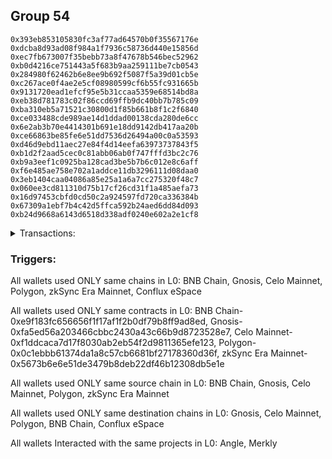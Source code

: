 ## Group 54

```0x408187ea4aa32b961e8224f62a6e6603176ae365
0x393eb853105830fc3af77ad64570b0f35567176e
0xdcba8d93ad08f984a1f7936c58736d440e15856d
0xec7fb673007f35bebb73a8f47678b546bec52962
0xb0d4216ce751443a5f683b9aa259111be7cb0543
0x284980f62462b6e8ee9b692f5087f5a39d01cb5e
0xc267ace0f4ae2e5cf08980599cf6b55fc931665b
0x9131720ead1efcf95e5b31ccaa5359e68514bd8a
0xeb38d781783c02f86ccd69ffb9dc40bb7b785c09
0xba310eb5a71521c30800d1f85b661b8f1c2f6840
0xce033488cde989ae14d1ddad00138cda280de6cc
0x6e2ab3b70e4414301b691e18dd9142db417aa20b
0xce66863be85fe6e51dd7536d26494a00c0a53593
0xd46d9ebd11aec27e84f4d14eefa63973737843f5
0xb1d2f2aad5cec0c81abb06ab0f747fffd3bc2c76
0xb9a3eef1c0925ba128cad3be5b7b6c012e8c6aff
0xf6e485ae758e702a1addce11db3296111d08daa0
0x3eb1404caa04086a85e25a1a6a7cc275320f48c7
0x060ee3cd811310d75b17cf26cd31f1a485aefa73
0x16d97453cbfd0cd50c2a924597fd720ca336384b
0x67309a1ebf7b4c42d5ffca592b24aed6dd84d093
0xb24d9668a6143d6518d338adf0240e602a2e1cf8
```
<details>
<summary>Transactions:</summary>

Hashes: 

Wallet: 0x408187ea4aa32b961e8224f62a6e6603176ae365

       Hash: 0xb7cb364d9c7f8af028e1f483a8b40fe7aa084b02fa8bacd3432cdea837717ef7
         - source chain: BNB Chain
         - destination chain: Gnosis
         - project: Angle
         - contract: 0xe9f183fc656656f1f17af1f2b0df79b8ff9ad8ed
       Hash: 0x56f910486aefc80d308ede464954985668936afd06e4a27e5b8f2cb6944c9ff9
         - source chain: Gnosis
         - destination chain: Celo Mainnet
         - project: Angle
         - contract: 0xfa5ed56a203466cbbc2430a43c66b9d8723528e7
       Hash: 0x5bf0a15a41eab8bdf197eec0fe47d74101872bae461697bedcf1733f017af01b
         - source chain: Celo Mainnet
         - destination chain: Polygon
         - project: Angle
         - contract: 0xf1ddcaca7d17f8030ab2eb54f2d9811365efe123
       Hash: 0xcfd562a60d01959524c653329543a6995a1479cf42a8a6cd493c3091eb8132a5
         - source chain: Polygon
         - destination chain: BNB Chain
         - project: Angle
         - contract: 0x0c1ebbb61374da1a8c57cb6681bf27178360d36f
       Hash: 0xc4555e31491b981f2f92f25081b9d628df6c1585eef5f79e68595a292e9cee10
         - source chain: zkSync Era Mainnet
         - destination chain: Conflux eSpace
         - project: Merkly
         - contract: 0x5673b6e6e51de3479b8deb22df46b12308db5e1e
         - value USD: 4.184700867e-06
Wallet: 0x393eb853105830fc3af77ad64570b0f35567176e

       Hash:0x6420ce93e23909ee9bd84d2e1cc00fdf7e0a81ecb8491765eba3f2a12e5cb0b7
         - source chain: BNB Chain
         - destination chain: Gnosis
         - project: Angle
         - contract: 0xe9f183fc656656f1f17af1f2b0df79b8ff9ad8ed
       Hash:0xc213b86ea2659a350070b86ae70f96bdb2f7e0add117525b2000d6d2a9ec5b86
         - source chain: Gnosis
         - destination chain: Celo Mainnet
         - project: Angle
         - contract: 0xfa5ed56a203466cbbc2430a43c66b9d8723528e7
       Hash:0x2517cdba0394ad05c8819407ccf4cba282d76be5874d3b56caa123fd9ae7ef72
         - source chain: Celo Mainnet
         - destination chain: Polygon
         - project: Angle
         - contract: 0xf1ddcaca7d17f8030ab2eb54f2d9811365efe123
       Hash:0xefa297f7949f35b1c522912dfc2fbeca19dbf55c9b4c5e66a164065beeeefd3b
         - source chain: Polygon
         - destination chain: BNB Chain
         - project: Angle
         - contract: 0x0c1ebbb61374da1a8c57cb6681bf27178360d36f
       Hash:0x09e7d1445dd24d1531e56538d49bc8de603aebdbbc1daa4138310e68199972ea
         - source chain: BNB Chain
         - destination chain: Gnosis
         - project: Angle
         - contract: 0xe9f183fc656656f1f17af1f2b0df79b8ff9ad8ed
       Hash:0xa1d2caf9d4edebecd7a50176e209dcc8fa7e14430cb494012c8b22670efbf7e5
         - source chain: Gnosis
         - destination chain: BNB Chain
         - project: Angle
         - contract: 0xfa5ed56a203466cbbc2430a43c66b9d8723528e7
       Hash:0x6de4e3f90fcb0a5d789d69f9c13bf60bc1d89be2f8872ab5a4543ddb5ed3065b
         - source chain: zkSync Era Mainnet
         - destination chain: Conflux eSpace
         - project: Merkly
         - contract: 0x5673b6e6e51de3479b8deb22df46b12308db5e1e
         - value USD: 5.820153591e-05
Wallet: 0xdcba8d93ad08f984a1f7936c58736d440e15856d

       Hash:0x5b5907ca1ec4bb02ead06c9191a2f2c3d87287daf619ed6a7c9a9412f0bd9004
         - source chain: BNB Chain
         - destination chain: Gnosis
         - project: Angle
         - contract: 0xe9f183fc656656f1f17af1f2b0df79b8ff9ad8ed
       Hash:0xed2deab418ab0ed2ec9ebc9f0da860089e7029b2ea30056d116f44e39b7ef4df
         - source chain: Gnosis
         - destination chain: Celo Mainnet
         - project: Angle
         - contract: 0xfa5ed56a203466cbbc2430a43c66b9d8723528e7
       Hash:0x9196e358a42dd457d0efca6ec8e36466a334b8be05ee6f183460f76f1e9e795d
         - source chain: Celo Mainnet
         - destination chain: Polygon
         - project: Angle
         - contract: 0xf1ddcaca7d17f8030ab2eb54f2d9811365efe123
       Hash:0x7e86e94e05ca16b8e1dfc62d01e39c0eaea994c653d0579baa1cb7b85259f3a1
         - source chain: Polygon
         - destination chain: BNB Chain
         - project: Angle
         - contract: 0x0c1ebbb61374da1a8c57cb6681bf27178360d36f
       Hash:0xe7be78e56487ef5298f5e3bcbda0c3f575296b2466b045242477ae181159c7d3
         - source chain: BNB Chain
         - destination chain: Gnosis
         - project: Angle
         - contract: 0xe9f183fc656656f1f17af1f2b0df79b8ff9ad8ed
       Hash:0xc14c5468332d0c3d0b986d0d8532a3b26661f4f51eaee997a8e9006755ba329d
         - source chain: Gnosis
         - destination chain: BNB Chain
         - project: Angle
         - contract: 0xfa5ed56a203466cbbc2430a43c66b9d8723528e7
       Hash:0x3f782c767ac702eb2d24f0d521b44a28593c6ffbfcf3220c62982bdb3b6d4082
         - source chain: zkSync Era Mainnet
         - destination chain: Conflux eSpace
         - project: Merkly
         - contract: 0x5673b6e6e51de3479b8deb22df46b12308db5e1e
         - value USD: 3.429026546e-05
Wallet: 0xec7fb673007f35bebb73a8f47678b546bec52962

       Hash:0xcee8d1ddcd5b19a264f2df2e2b7a9a8e5bcdf193a43fab7e4315bae5300c8d6d
         - source chain: BNB Chain
         - destination chain: Gnosis
         - project: Angle
         - contract: 0xe9f183fc656656f1f17af1f2b0df79b8ff9ad8ed
       Hash:0x5243a02e184425b57b2de03ab234e582480241764e4cdcc7176d945443053571
         - source chain: Gnosis
         - destination chain: Celo Mainnet
         - project: Angle
         - contract: 0xfa5ed56a203466cbbc2430a43c66b9d8723528e7
       Hash:0x176a63fa35e50027d42c0622dc2465e4686fad203d02411315f58a4ec5dc820b
         - source chain: Celo Mainnet
         - destination chain: Polygon
         - project: Angle
         - contract: 0xf1ddcaca7d17f8030ab2eb54f2d9811365efe123
       Hash:0xbce3a6409527c38cad50a5969c51233ea69d2f25c7b43addfbe8016241636c48
         - source chain: Polygon
         - destination chain: BNB Chain
         - project: Angle
         - contract: 0x0c1ebbb61374da1a8c57cb6681bf27178360d36f
       Hash:0x0fa1c25e83c7fa7ad51f57d32d0ec3887c8d299d04abe437c25978cbb56fcc89
         - source chain: BNB Chain
         - destination chain: Gnosis
         - project: Angle
         - contract: 0xe9f183fc656656f1f17af1f2b0df79b8ff9ad8ed
       Hash:0x3859b4f67e66b8ee72d91ddcc282d9534d1a3d5bcfe6ea1d41a4faad8cd64abe
         - source chain: Gnosis
         - destination chain: BNB Chain
         - project: Angle
         - contract: 0xfa5ed56a203466cbbc2430a43c66b9d8723528e7
       Hash:0x6f91af8797b58c6fcdd1b6149cb70dc6b24a71e25a0a8925f75b472d6a6673e6
         - source chain: zkSync Era Mainnet
         - destination chain: Conflux eSpace
         - project: Merkly
         - contract: 0x5673b6e6e51de3479b8deb22df46b12308db5e1e
         - value USD: 7.328694425e-07
Wallet: 0xb0d4216ce751443a5f683b9aa259111be7cb0543

       Hash:0xd7999cc881040f507dcaee7993262d0d2a6a93365fad1c6959f5548b36ec00e1
         - source chain: BNB Chain
         - destination chain: Gnosis
         - project: Angle
         - contract: 0xe9f183fc656656f1f17af1f2b0df79b8ff9ad8ed
       Hash:0xdf3ad1b65f1472794a47ac6e58bab52d28239d1186e369aeaf2b072b0fec7329
         - source chain: Gnosis
         - destination chain: Celo Mainnet
         - project: Angle
         - contract: 0xfa5ed56a203466cbbc2430a43c66b9d8723528e7
       Hash:0x61f6461cff907524c3336ec2c5de0f5c04ebe2409a6c09786b26eae157bbc154
         - source chain: Celo Mainnet
         - destination chain: Polygon
         - project: Angle
         - contract: 0xf1ddcaca7d17f8030ab2eb54f2d9811365efe123
       Hash:0xb60647d73e48a882f86aa9b8494c4f58f67048247d8690e912e30df4ee92d6fd
         - source chain: Polygon
         - destination chain: BNB Chain
         - project: Angle
         - contract: 0x0c1ebbb61374da1a8c57cb6681bf27178360d36f
       Hash:0x8971f6967f28acb595f234d7cd72032a84c98bbacfd1f2acb466fd8a99ef0fb7
         - source chain: zkSync Era Mainnet
         - destination chain: Conflux eSpace
         - project: Merkly
         - contract: 0x5673b6e6e51de3479b8deb22df46b12308db5e1e
         - value USD: 4.12991137e-07
Wallet: 0x284980f62462b6e8ee9b692f5087f5a39d01cb5e

       Hash:0x1415923ccee4182e79713a3f99cff2e6898ee79c97c257d7aebe22aa2637006b
         - source chain: BNB Chain
         - destination chain: Gnosis
         - project: Angle
         - contract: 0xe9f183fc656656f1f17af1f2b0df79b8ff9ad8ed
       Hash:0x5413c6a0b1e8259da63bed192d247383ffab817f7f1e8861bc7a0679fe84ec9a
         - source chain: Gnosis
         - destination chain: Celo Mainnet
         - project: Angle
         - contract: 0xfa5ed56a203466cbbc2430a43c66b9d8723528e7
       Hash:0x7a23e757748e47c797342f1b85ae5c78b8074b2d21cc6d3ae6bce367c729e74a
         - source chain: Celo Mainnet
         - destination chain: Polygon
         - project: Angle
         - contract: 0xf1ddcaca7d17f8030ab2eb54f2d9811365efe123
       Hash:0xaf50de870fc3f9adbc62e16a4746cae9b221bffb31a2377f26cac6aea7ac7b64
         - source chain: Polygon
         - destination chain: BNB Chain
         - project: Angle
         - contract: 0x0c1ebbb61374da1a8c57cb6681bf27178360d36f
       Hash:0x4ed88552564c96d1590158bda4ca81f1be2cd98579a1107c0a2add6c32201e48
         - source chain: zkSync Era Mainnet
         - destination chain: Conflux eSpace
         - project: Merkly
         - contract: 0x5673b6e6e51de3479b8deb22df46b12308db5e1e
         - value USD: 5.243264229e-06
Wallet: 0xc267ace0f4ae2e5cf08980599cf6b55fc931665b

       Hash:0x570476e6a1ec9ae5cf003c62269ad5adfa9ecff15fc3182f82ff18a572627dfb
         - source chain: BNB Chain
         - destination chain: Gnosis
         - project: Angle
         - contract: 0xe9f183fc656656f1f17af1f2b0df79b8ff9ad8ed
       Hash:0x8638f2f0e8a3540970d0a4cf1b0962bf4e4ac8ebcd447a15a7ef010e2f791b8c
         - source chain: Gnosis
         - destination chain: Celo Mainnet
         - project: Angle
         - contract: 0xfa5ed56a203466cbbc2430a43c66b9d8723528e7
       Hash:0xa0284bac956ae3c984892fab215132aa9b9d73fe1e1d5cd13727b24ebe1af384
         - source chain: Celo Mainnet
         - destination chain: Polygon
         - project: Angle
         - contract: 0xf1ddcaca7d17f8030ab2eb54f2d9811365efe123
       Hash:0x0157ac591ecaf0087ea9152a3b3db233f2baa5e422547657368ae68dfd4fe3cc
         - source chain: Polygon
         - destination chain: BNB Chain
         - project: Angle
         - contract: 0x0c1ebbb61374da1a8c57cb6681bf27178360d36f
       Hash:0x4cbddc0f3a9a88b0d72a14ed7afb5e928d8154ff321698dbeac34ea32177f968
         - source chain: zkSync Era Mainnet
         - destination chain: Conflux eSpace
         - project: Merkly
         - contract: 0x5673b6e6e51de3479b8deb22df46b12308db5e1e
         - value USD: 5.726299296e-06
Wallet: 0x9131720ead1efcf95e5b31ccaa5359e68514bd8a

       Hash:0x559808a4232de5916e75f027eb50be5f50d50fc6775a4daaa4e788203e68b899
         - source chain: BNB Chain
         - destination chain: Gnosis
         - project: Angle
         - contract: 0xe9f183fc656656f1f17af1f2b0df79b8ff9ad8ed
       Hash:0x6312df3899c3de790e9fac09f29c0fa9f1e1de562d373deeda5698c499ad47b0
         - source chain: Gnosis
         - destination chain: Celo Mainnet
         - project: Angle
         - contract: 0xfa5ed56a203466cbbc2430a43c66b9d8723528e7
       Hash:0x1a94db97b97fa1c76a495bb0e0179e530824c376cf7cb1c682c8dbd089419cf6
         - source chain: Celo Mainnet
         - destination chain: Polygon
         - project: Angle
         - contract: 0xf1ddcaca7d17f8030ab2eb54f2d9811365efe123
       Hash:0xd18a542e2847690248d77954b720939b3797123f7298670a99c038d2bbe87f74
         - source chain: Polygon
         - destination chain: BNB Chain
         - project: Angle
         - contract: 0x0c1ebbb61374da1a8c57cb6681bf27178360d36f
       Hash:0x9e90ff4afab76bd93d37be8e243022b24c41fbe4d0262bf17e7acdf9832cba35
         - source chain: BNB Chain
         - destination chain: Gnosis
         - project: Angle
         - contract: 0xe9f183fc656656f1f17af1f2b0df79b8ff9ad8ed
       Hash:0x48129756821063c75f2503be132ef2e3825985ae99de03e411a1656844f9ddd6
         - source chain: Gnosis
         - destination chain: BNB Chain
         - project: Angle
         - contract: 0xfa5ed56a203466cbbc2430a43c66b9d8723528e7
       Hash:0x34efa41e7d1d82f8e8f9c85245ee4b6d1819f1f319e4298f8057c99e2d9aa048
         - source chain: zkSync Era Mainnet
         - destination chain: Conflux eSpace
         - project: Merkly
         - contract: 0x5673b6e6e51de3479b8deb22df46b12308db5e1e
         - value USD: 8.919530563e-07
Wallet: 0xeb38d781783c02f86ccd69ffb9dc40bb7b785c09

       Hash:0xbf2618f3756ff7fda729fbd1c01bdae86cf7e880f742dd38d328a88a3d235baf
         - source chain: BNB Chain
         - destination chain: Gnosis
         - project: Angle
         - contract: 0xe9f183fc656656f1f17af1f2b0df79b8ff9ad8ed
       Hash:0x5ffcb539322e3e02481bf384ea6b88777acd27d662c113a2ac084b2c21831885
         - source chain: Gnosis
         - destination chain: Celo Mainnet
         - project: Angle
         - contract: 0xfa5ed56a203466cbbc2430a43c66b9d8723528e7
       Hash:0x890e677fd69f86920c9e96e31d26aac64c05a87fc79be3b6fd5739b7e2a4dff5
         - source chain: Celo Mainnet
         - destination chain: Polygon
         - project: Angle
         - contract: 0xf1ddcaca7d17f8030ab2eb54f2d9811365efe123
       Hash:0x57652d0e5dff0077bbcadb60ebf181038c256135141889e691c00caf26f0118f
         - source chain: Polygon
         - destination chain: BNB Chain
         - project: Angle
         - contract: 0x0c1ebbb61374da1a8c57cb6681bf27178360d36f
       Hash:0x9d86c5b3482a0297e06f328cbaa26b8a3acbe1cd21fe3f6207ed5b16dce3b8cc
         - source chain: BNB Chain
         - destination chain: Gnosis
         - project: Angle
         - contract: 0xe9f183fc656656f1f17af1f2b0df79b8ff9ad8ed
       Hash:0x6a8251fe152a766be9476612fd4c30ef6e34455761ef5530143cd7139f633330
         - source chain: Gnosis
         - destination chain: BNB Chain
         - project: Angle
         - contract: 0xfa5ed56a203466cbbc2430a43c66b9d8723528e7
       Hash:0x0207ef75995f49ffa0fa329b82a99b95217be87bfd7a5a32ca5c8666afeaee6a
         - source chain: zkSync Era Mainnet
         - destination chain: Conflux eSpace
         - project: Merkly
         - contract: 0x5673b6e6e51de3479b8deb22df46b12308db5e1e
         - value USD: 8.65202118e-07
Wallet: 0xba310eb5a71521c30800d1f85b661b8f1c2f6840

       Hash:0x4f435da104c2a211261ecbfbb41af26a6d6c89fcd84859ce9cd06961a4b04fb5
         - source chain: BNB Chain
         - destination chain: Gnosis
         - project: Angle
         - contract: 0xe9f183fc656656f1f17af1f2b0df79b8ff9ad8ed
       Hash:0x6221cbd6532af12e11311ca7e4cc0800193add3608546566dd5326e0daa57c4c
         - source chain: Gnosis
         - destination chain: Celo Mainnet
         - project: Angle
         - contract: 0xfa5ed56a203466cbbc2430a43c66b9d8723528e7
       Hash:0x07e0561229f869e7789693f893f4c5a51e0465dc3afa547de78ca9354c2b5a85
         - source chain: Celo Mainnet
         - destination chain: Polygon
         - project: Angle
         - contract: 0xf1ddcaca7d17f8030ab2eb54f2d9811365efe123
       Hash:0xa9a8377cee8b847ad2d4ba1b04fc9258e0a8ad14ffd9235b5e7cd2f0ff988876
         - source chain: Polygon
         - destination chain: BNB Chain
         - project: Angle
         - contract: 0x0c1ebbb61374da1a8c57cb6681bf27178360d36f
       Hash:0x2f7b11588e9aa71b0c65daf3166e748bac200dc2799c9302afdfee6be9a42ae4
         - source chain: BNB Chain
         - destination chain: Gnosis
         - project: Angle
         - contract: 0xe9f183fc656656f1f17af1f2b0df79b8ff9ad8ed
       Hash:0x0af75068a0b14547dd81a140adc77a2465560e05acd80aa94910e525f8a02bde
         - source chain: Gnosis
         - destination chain: BNB Chain
         - project: Angle
         - contract: 0xfa5ed56a203466cbbc2430a43c66b9d8723528e7
       Hash:0x781af1f5455add689db88a9306a4091b14e540af3d3b25d3c1a9e74000dd9277
         - source chain: zkSync Era Mainnet
         - destination chain: Conflux eSpace
         - project: Merkly
         - contract: 0x5673b6e6e51de3479b8deb22df46b12308db5e1e
         - value USD: 3.861297029e-08
Wallet: 0xce033488cde989ae14d1ddad00138cda280de6cc

       Hash:0xf172df7fd43b416e1dc6eec27a20f5686c3a4bc3219c93eac35d029b52610bd5
         - source chain: BNB Chain
         - destination chain: Gnosis
         - project: Angle
         - contract: 0xe9f183fc656656f1f17af1f2b0df79b8ff9ad8ed
       Hash:0xf3c3ce9e1cbf1aafaeb9e639560b3b3c819114a8fd2f06b25b7fe22ee59812d5
         - source chain: Gnosis
         - destination chain: Celo Mainnet
         - project: Angle
         - contract: 0xfa5ed56a203466cbbc2430a43c66b9d8723528e7
       Hash:0x4b949fae11f0c9a4a0c81cf31367d03e2d209e0e9ca3216b502a98fe56e1ce90
         - source chain: Celo Mainnet
         - destination chain: Polygon
         - project: Angle
         - contract: 0xf1ddcaca7d17f8030ab2eb54f2d9811365efe123
       Hash:0xa8811b638ae9434d9a377029bee1038dbcf496c958cda2e9d2d1418c5f8b64f0
         - source chain: Polygon
         - destination chain: BNB Chain
         - project: Angle
         - contract: 0x0c1ebbb61374da1a8c57cb6681bf27178360d36f
       Hash:0x6ebae4ebce6eaa23ba517d5f9b3a3d20f1542c36af26f5ee7faf503d932b25d1
         - source chain: BNB Chain
         - destination chain: Gnosis
         - project: Angle
         - contract: 0xe9f183fc656656f1f17af1f2b0df79b8ff9ad8ed
       Hash:0x380ec247bd9480fa3d0fc1b4892ec2e9f5f6fd257cc3c961d3b7c13d402a8c8d
         - source chain: Gnosis
         - destination chain: BNB Chain
         - project: Angle
         - contract: 0xfa5ed56a203466cbbc2430a43c66b9d8723528e7
       Hash:0xaabdbff16af19796b4331cd37410e3afa9b355c7e45664701223f8316193968d
         - source chain: zkSync Era Mainnet
         - destination chain: Conflux eSpace
         - project: Merkly
         - contract: 0x5673b6e6e51de3479b8deb22df46b12308db5e1e
         - value USD: 8.5935066e-07
Wallet: 0x6e2ab3b70e4414301b691e18dd9142db417aa20b

       Hash:0xff5cc5705974aaa78e2c1a43fabd6a609f286f1cca9fe8dbceb890a638b984e8
         - source chain: BNB Chain
         - destination chain: Gnosis
         - project: Angle
         - contract: 0xe9f183fc656656f1f17af1f2b0df79b8ff9ad8ed
       Hash:0xa3d6be01f2175511d3e38981f6c8cfc507b6e7d243ae50a39a1f768c18227540
         - source chain: Gnosis
         - destination chain: Celo Mainnet
         - project: Angle
         - contract: 0xfa5ed56a203466cbbc2430a43c66b9d8723528e7
       Hash:0x6bfa456477cb6c7eb701ad76a62e86f0d5237cfacb10aaa48313be649314257a
         - source chain: Celo Mainnet
         - destination chain: Polygon
         - project: Angle
         - contract: 0xf1ddcaca7d17f8030ab2eb54f2d9811365efe123
       Hash:0x2b9f9bcf0495a9d4245013beddc2de458148c8187d0f99a4a0359fd4c6d7c4a8
         - source chain: Polygon
         - destination chain: BNB Chain
         - project: Angle
         - contract: 0x0c1ebbb61374da1a8c57cb6681bf27178360d36f
       Hash:0xa5f803e38d4f319154a0b760b8726577023bebbc08366ec0c9b9061451a89c07
         - source chain: BNB Chain
         - destination chain: Gnosis
         - project: Angle
         - contract: 0xe9f183fc656656f1f17af1f2b0df79b8ff9ad8ed
       Hash:0xb6e4eab5dcffcda73b7b841a5075227bb8c1e1ce317b2521f81dbcb0bcda67d1
         - source chain: Gnosis
         - destination chain: BNB Chain
         - project: Angle
         - contract: 0xfa5ed56a203466cbbc2430a43c66b9d8723528e7
       Hash:0xe534f3f74e683143421a8fb9e6463855836b141a119a2b8f850ff69a4907cc7c
         - source chain: zkSync Era Mainnet
         - destination chain: Conflux eSpace
         - project: Merkly
         - contract: 0x5673b6e6e51de3479b8deb22df46b12308db5e1e
         - value USD: 5.030880262e-07
Wallet: 0xce66863be85fe6e51dd7536d26494a00c0a53593

       Hash:0xe1ec9fe864897c496f3ecf850283962178349f9cf96b5d7d2471e10339add0ac
         - source chain: BNB Chain
         - destination chain: Gnosis
         - project: Angle
         - contract: 0xe9f183fc656656f1f17af1f2b0df79b8ff9ad8ed
       Hash:0xc6377aa7f2915645f043a4706aaf4eb1ad9eaf6cfdbd470121e284cf3b6ef96a
         - source chain: Gnosis
         - destination chain: Celo Mainnet
         - project: Angle
         - contract: 0xfa5ed56a203466cbbc2430a43c66b9d8723528e7
       Hash:0xf784a5d90984a1d5a22671525c1493a7347bc9ec6c274a3301ac9c4fc40697e6
         - source chain: Celo Mainnet
         - destination chain: Polygon
         - project: Angle
         - contract: 0xf1ddcaca7d17f8030ab2eb54f2d9811365efe123
       Hash:0xdff94e3be5ab5aefe3ac2c58bbeb5e631a4b5f08ba51b32088d0cac2935513a3
         - source chain: Polygon
         - destination chain: BNB Chain
         - project: Angle
         - contract: 0x0c1ebbb61374da1a8c57cb6681bf27178360d36f
       Hash:0x10377ef1ae7b37187fc0bd90b2a086708ab503f46b50467a00c184279f3ca1c5
         - source chain: BNB Chain
         - destination chain: Gnosis
         - project: Angle
         - contract: 0xe9f183fc656656f1f17af1f2b0df79b8ff9ad8ed
       Hash:0x6285eee99c220df6a3ef4b40b395266df5a2f36687d391c427d56db75fb86213
         - source chain: Gnosis
         - destination chain: BNB Chain
         - project: Angle
         - contract: 0xfa5ed56a203466cbbc2430a43c66b9d8723528e7
       Hash:0x02d534547f5b684a3f988abd4ff9c5c13456ef39f836aa3200b9541a16acd6ac
         - source chain: zkSync Era Mainnet
         - destination chain: Conflux eSpace
         - project: Merkly
         - contract: 0x5673b6e6e51de3479b8deb22df46b12308db5e1e
         - value USD: 8.58600192e-05
Wallet: 0xd46d9ebd11aec27e84f4d14eefa63973737843f5

       Hash:0xbcd58976fb1b5b8115e5150d7a4b3fcd4b18e69e2b89ac87b9b1311d46928d66
         - source chain: BNB Chain
         - destination chain: Gnosis
         - project: Angle
         - contract: 0xe9f183fc656656f1f17af1f2b0df79b8ff9ad8ed
       Hash:0x1cb4fce469048e251ac2b95fa55a77f355675ab6e5ad9195bd9c0994deea0dfe
         - source chain: Gnosis
         - destination chain: Celo Mainnet
         - project: Angle
         - contract: 0xfa5ed56a203466cbbc2430a43c66b9d8723528e7
       Hash:0xb85e1e156c5353d52751eb34ce2409f4441acb077fb8f67e9a6ddc28785e2c92
         - source chain: Celo Mainnet
         - destination chain: Polygon
         - project: Angle
         - contract: 0xf1ddcaca7d17f8030ab2eb54f2d9811365efe123
       Hash:0x02985c9ed65871ca8be8311b8fa26dd9239f2a77f81eb43e13f3c5c21a4db28e
         - source chain: Polygon
         - destination chain: BNB Chain
         - project: Angle
         - contract: 0x0c1ebbb61374da1a8c57cb6681bf27178360d36f
       Hash:0x15814a1de804ffcd5e82f229ae87e4c279c841c6423f613f40d85fa9890c2c2b
         - source chain: BNB Chain
         - destination chain: Gnosis
         - project: Angle
         - contract: 0xe9f183fc656656f1f17af1f2b0df79b8ff9ad8ed
       Hash:0xa73a1c86bb53c33b08b40f7760ef23bd4a93a834d00ab8d273717c72f7811347
         - source chain: Gnosis
         - destination chain: BNB Chain
         - project: Angle
         - contract: 0xfa5ed56a203466cbbc2430a43c66b9d8723528e7
       Hash:0xdf641dd9939139d771b31e51b22824717b9b3a765c6058f72d8bafe22a17b82c
         - source chain: zkSync Era Mainnet
         - destination chain: Conflux eSpace
         - project: Merkly
         - contract: 0x5673b6e6e51de3479b8deb22df46b12308db5e1e
         - value USD: 3.389713066e-06
Wallet: 0xb1d2f2aad5cec0c81abb06ab0f747fffd3bc2c76

       Hash:0x8765cb28e921d3af4092a8428e4b441d64bc40a2100d5ef40f6899320de4a1a0
         - source chain: BNB Chain
         - destination chain: Gnosis
         - project: Angle
         - contract: 0xe9f183fc656656f1f17af1f2b0df79b8ff9ad8ed
       Hash:0x41344c4084bbde3436e9793d44bdae62d07fc2a9ad2bf533c5bb3f4782b32369
         - source chain: Gnosis
         - destination chain: Celo Mainnet
         - project: Angle
         - contract: 0xfa5ed56a203466cbbc2430a43c66b9d8723528e7
       Hash:0xabd9e26394a134cf97f6f0af7e6ef5112e7708eda1479736967c6e0edc212155
         - source chain: Celo Mainnet
         - destination chain: Polygon
         - project: Angle
         - contract: 0xf1ddcaca7d17f8030ab2eb54f2d9811365efe123
       Hash:0x480551581cb7c186ad4f6997821ab58e55e6bac8b412b105d25109c399045e17
         - source chain: Polygon
         - destination chain: BNB Chain
         - project: Angle
         - contract: 0x0c1ebbb61374da1a8c57cb6681bf27178360d36f
       Hash:0x098b3c5d8cd895023d0021ec4a675c2fddc452b8102b3adb743da73ce3b86f26
         - source chain: BNB Chain
         - destination chain: Gnosis
         - project: Angle
         - contract: 0xe9f183fc656656f1f17af1f2b0df79b8ff9ad8ed
       Hash:0xaf6b6bbc3c7a3bb94c33eab248b5e74c1abeffa13584d9f49e11a23bce04f209
         - source chain: Gnosis
         - destination chain: BNB Chain
         - project: Angle
         - contract: 0xfa5ed56a203466cbbc2430a43c66b9d8723528e7
       Hash:0x660fe3b2bb3f0387a2f146f3508258dec64918066a2f9e6f37841ea9d15a8a8c
         - source chain: zkSync Era Mainnet
         - destination chain: Conflux eSpace
         - project: Merkly
         - contract: 0x5673b6e6e51de3479b8deb22df46b12308db5e1e
         - value USD: 7.028638628e-05
Wallet: 0xb9a3eef1c0925ba128cad3be5b7b6c012e8c6aff

       Hash:0x24c38c563d1f4dd7f4a7bc381a4820eb3da6c215a9c543f3e3c37510f9f1ab8a
         - source chain: BNB Chain
         - destination chain: Gnosis
         - project: Angle
         - contract: 0xe9f183fc656656f1f17af1f2b0df79b8ff9ad8ed
       Hash:0x5ce4b5755037dfda661bfb498caf911c4445ebe6e48db783c3c700317e5a462e
         - source chain: Gnosis
         - destination chain: Celo Mainnet
         - project: Angle
         - contract: 0xfa5ed56a203466cbbc2430a43c66b9d8723528e7
       Hash:0x6d3e144ce5c9f904b56ab693080d17012f7fb44280318baa4b05b22013837a44
         - source chain: Celo Mainnet
         - destination chain: Polygon
         - project: Angle
         - contract: 0xf1ddcaca7d17f8030ab2eb54f2d9811365efe123
       Hash:0x70ed62372aaee4a361328997b59f8a06b8bd2fdb64e04a0f9d4500911d0e49b3
         - source chain: Polygon
         - destination chain: BNB Chain
         - project: Angle
         - contract: 0x0c1ebbb61374da1a8c57cb6681bf27178360d36f
       Hash:0xfc205a66348b1bb997ebd425185477daf9d462d3c7822908280e6b9a9f85e0a8
         - source chain: BNB Chain
         - destination chain: Gnosis
         - project: Angle
         - contract: 0xe9f183fc656656f1f17af1f2b0df79b8ff9ad8ed
       Hash:0x3ed086132d049290b16c7893225b64b3a12f5b330e9cda1d92927d9ec01f9167
         - source chain: Gnosis
         - destination chain: BNB Chain
         - project: Angle
         - contract: 0xfa5ed56a203466cbbc2430a43c66b9d8723528e7
       Hash:0x3cd71d2bdb9b514ad2c74f4dd792f757c5d7f4fac21189cef879e352789e8f87
         - source chain: zkSync Era Mainnet
         - destination chain: Conflux eSpace
         - project: Merkly
         - contract: 0x5673b6e6e51de3479b8deb22df46b12308db5e1e
         - value USD: 9.649237194e-07
Wallet: 0xf6e485ae758e702a1addce11db3296111d08daa0

       Hash:0x31670a3a8fc9a8a5c0fdb5d73b317b4750949b200001b6a717bc4accfc7fef0d
         - source chain: BNB Chain
         - destination chain: Gnosis
         - project: Angle
         - contract: 0xe9f183fc656656f1f17af1f2b0df79b8ff9ad8ed
       Hash:0x4b5f7a2fa5bb5d26b1a1f82de1cfc966a06d68c96319deb6a69f8387981f8434
         - source chain: Gnosis
         - destination chain: Celo Mainnet
         - project: Angle
         - contract: 0xfa5ed56a203466cbbc2430a43c66b9d8723528e7
       Hash:0x1af489bbe2c49589ac8d9d462308cda177c64fb3cf47f69a88c9cb5c680990fd
         - source chain: Celo Mainnet
         - destination chain: Polygon
         - project: Angle
         - contract: 0xf1ddcaca7d17f8030ab2eb54f2d9811365efe123
       Hash:0x4e546fd5c64864d2c9389acad4c5cc8d9dfc35877dab59ac75fa8ea675fe67f1
         - source chain: Polygon
         - destination chain: BNB Chain
         - project: Angle
         - contract: 0x0c1ebbb61374da1a8c57cb6681bf27178360d36f
       Hash:0xf7b458e720716733826db2156cb0d952790b15bca73deb7dcf50ed8d40cdefbf
         - source chain: BNB Chain
         - destination chain: Gnosis
         - project: Angle
         - contract: 0xe9f183fc656656f1f17af1f2b0df79b8ff9ad8ed
       Hash:0xbddfee1e70eff3b08e5ff9eafe7c72027391a6bd44ee83ce1179d6f9e75a6608
         - source chain: Gnosis
         - destination chain: BNB Chain
         - project: Angle
         - contract: 0xfa5ed56a203466cbbc2430a43c66b9d8723528e7
       Hash:0x34420adc7ffcadc569a03ba3e2447c2b07048aa66e5823f40fd41975ffd08bc9
         - source chain: zkSync Era Mainnet
         - destination chain: Conflux eSpace
         - project: Merkly
         - contract: 0x5673b6e6e51de3479b8deb22df46b12308db5e1e
         - value USD: 8.542592067e-07
Wallet: 0x3eb1404caa04086a85e25a1a6a7cc275320f48c7

       Hash:0x3db97514b2f22306abc7c832042e1389b519d85420827867b7d4e3f46a0a9097
         - source chain: BNB Chain
         - destination chain: Gnosis
         - project: Angle
         - contract: 0xe9f183fc656656f1f17af1f2b0df79b8ff9ad8ed
       Hash:0x978d4484c7f799fa81a2351d9c219ddbb54218fc6569c7d95d659eb6be8d0a81
         - source chain: Gnosis
         - destination chain: Celo Mainnet
         - project: Angle
         - contract: 0xfa5ed56a203466cbbc2430a43c66b9d8723528e7
       Hash:0x8592b13269ecc260e9525b862f77613af6d075e8a11c972cc2e44cc9ae6cbd28
         - source chain: Celo Mainnet
         - destination chain: Polygon
         - project: Angle
         - contract: 0xf1ddcaca7d17f8030ab2eb54f2d9811365efe123
       Hash:0x2e1d3f6fdfe03c1edeb2771fbc68fac5f7b427b8812c8832260b68cad3cdbbae
         - source chain: Polygon
         - destination chain: BNB Chain
         - project: Angle
         - contract: 0x0c1ebbb61374da1a8c57cb6681bf27178360d36f
       Hash:0x8c79e4ca5b90479bdc5751dafa858c40265682a206881809e3704f6108c0cbdb
         - source chain: BNB Chain
         - destination chain: Gnosis
         - project: Angle
         - contract: 0xe9f183fc656656f1f17af1f2b0df79b8ff9ad8ed
       Hash:0xf91e2745f24e9200f58d5674198494a6133fb21052b19d5b94b397da465ada5d
         - source chain: Gnosis
         - destination chain: BNB Chain
         - project: Angle
         - contract: 0xfa5ed56a203466cbbc2430a43c66b9d8723528e7
       Hash:0xd56925fb48986aa91f738a36bf3f54d442cbf7510a8f337a568228ce48703c11
         - source chain: zkSync Era Mainnet
         - destination chain: Conflux eSpace
         - project: Merkly
         - contract: 0x5673b6e6e51de3479b8deb22df46b12308db5e1e
         - value USD: 5.440428621e-07
Wallet: 0x060ee3cd811310d75b17cf26cd31f1a485aefa73

       Hash:0xd44a0e244c08bfef7d5cf92c4bd1b363bcf7824ba76d88749a959902993ce852
         - source chain: BNB Chain
         - destination chain: Gnosis
         - project: Angle
         - contract: 0xe9f183fc656656f1f17af1f2b0df79b8ff9ad8ed
       Hash:0xffd1bd7bb297b6656626d1da82b51fb371a25dd20298bdabffbf9aee73c7b2b4
         - source chain: Gnosis
         - destination chain: Celo Mainnet
         - project: Angle
         - contract: 0xfa5ed56a203466cbbc2430a43c66b9d8723528e7
       Hash:0xe82af1d0de29692aa19bb8421c16054e9a60551c1ff183ee0db2ff7ab36ca3bc
         - source chain: Celo Mainnet
         - destination chain: Polygon
         - project: Angle
         - contract: 0xf1ddcaca7d17f8030ab2eb54f2d9811365efe123
       Hash:0x79b86d3affe05b8da6634fa9192dbad402eb0dfd5d7c5cc46a93735848a94e66
         - source chain: Polygon
         - destination chain: BNB Chain
         - project: Angle
         - contract: 0x0c1ebbb61374da1a8c57cb6681bf27178360d36f
       Hash:0xb39a7503ba66d4c98b1b459ab2b5432454676011869b170222dee8c3bfca6333
         - source chain: BNB Chain
         - destination chain: Gnosis
         - project: Angle
         - contract: 0xe9f183fc656656f1f17af1f2b0df79b8ff9ad8ed
       Hash:0x9a7a3eb96c5350372b7044609630682b058bc2142d44648d428934abae71d143
         - source chain: Gnosis
         - destination chain: BNB Chain
         - project: Angle
         - contract: 0xfa5ed56a203466cbbc2430a43c66b9d8723528e7
       Hash:0x154ce2297f394ed21555275c7ed8833b9595dbd06035ef04836db4e671c884ec
         - source chain: zkSync Era Mainnet
         - destination chain: Conflux eSpace
         - project: Merkly
         - contract: 0x5673b6e6e51de3479b8deb22df46b12308db5e1e
         - value USD: 7.801527669e-07
Wallet: 0x16d97453cbfd0cd50c2a924597fd720ca336384b

       Hash:0xe7bb38ac97cfd42904d6422faca8e3effef184c03f515db90a4747918035b97c
         - source chain: BNB Chain
         - destination chain: Gnosis
         - project: Angle
         - contract: 0xe9f183fc656656f1f17af1f2b0df79b8ff9ad8ed
       Hash:0x6ef0dce3aa3d9223eafc6abc4184f3af975a49c7eeed022e36fa424d7e4bfb33
         - source chain: Gnosis
         - destination chain: Celo Mainnet
         - project: Angle
         - contract: 0xfa5ed56a203466cbbc2430a43c66b9d8723528e7
       Hash:0x2e2a414976505d5501658f823ee7a8cc7f2a179338c179e2559a48b1f37e0b48
         - source chain: Celo Mainnet
         - destination chain: Polygon
         - project: Angle
         - contract: 0xf1ddcaca7d17f8030ab2eb54f2d9811365efe123
       Hash:0xa80b37bb718f58f24301d341c8792d11c11a6a92422572a719b0e125bc12030b
         - source chain: Polygon
         - destination chain: BNB Chain
         - project: Angle
         - contract: 0x0c1ebbb61374da1a8c57cb6681bf27178360d36f
       Hash:0xcdd57fd9b6fdaa25d846d219d87a8e67c83dd9324a2175720cd3e1bca9f2fd50
         - source chain: BNB Chain
         - destination chain: Gnosis
         - project: Angle
         - contract: 0xe9f183fc656656f1f17af1f2b0df79b8ff9ad8ed
       Hash:0x8f2276de2bfbbef1b23c1924aca5c3ab2edc26cefcafe4c436d670ed4c5357ba
         - source chain: Gnosis
         - destination chain: BNB Chain
         - project: Angle
         - contract: 0xfa5ed56a203466cbbc2430a43c66b9d8723528e7
       Hash:0x21bbbad5c620eb7a9276c3ca578554b4f54a730042f583d513067a7a68f3d2e1
         - source chain: zkSync Era Mainnet
         - destination chain: Conflux eSpace
         - project: Merkly
         - contract: 0x5673b6e6e51de3479b8deb22df46b12308db5e1e
         - value USD: 8.678705129e-06
Wallet: 0x67309a1ebf7b4c42d5ffca592b24aed6dd84d093

       Hash:0x4a4cdb52164590723c6ea54e5aabf4c319cb9e2bbb5683255c75a8210eb8b8f3
         - source chain: BNB Chain
         - destination chain: Gnosis
         - project: Angle
         - contract: 0xe9f183fc656656f1f17af1f2b0df79b8ff9ad8ed
       Hash:0x77639b5d39c174b00d8510d299d6115860c23a6318ed44993fb6bbdf417a099e
         - source chain: Gnosis
         - destination chain: Celo Mainnet
         - project: Angle
         - contract: 0xfa5ed56a203466cbbc2430a43c66b9d8723528e7
       Hash:0x5cbb5027121eb189d0e8bf5a1d11153d38af930b49a66ba5e17ed1edcfc02373
         - source chain: Celo Mainnet
         - destination chain: Polygon
         - project: Angle
         - contract: 0xf1ddcaca7d17f8030ab2eb54f2d9811365efe123
       Hash:0x054448a9ffeb059b5a63ac64681221b6cb390ac7aed1c35f9492e848da6a8078
         - source chain: Polygon
         - destination chain: BNB Chain
         - project: Angle
         - contract: 0x0c1ebbb61374da1a8c57cb6681bf27178360d36f
       Hash:0xf00788bf6a88ece8d8559986daa1fab70bc7d5861a9cdd631a08cdee09178cba
         - source chain: BNB Chain
         - destination chain: Gnosis
         - project: Angle
         - contract: 0xe9f183fc656656f1f17af1f2b0df79b8ff9ad8ed
       Hash:0xc62fbaacfdbf5e2594a7405a75f0687a3fd49c0b1bdec5de61b924ab8d2aac98
         - source chain: Gnosis
         - destination chain: BNB Chain
         - project: Angle
         - contract: 0xfa5ed56a203466cbbc2430a43c66b9d8723528e7
       Hash:0x35b27cc026be75cfa01ac2808d89fc167ddbb58d4d0b6d91837ea9918a9234c4
         - source chain: zkSync Era Mainnet
         - destination chain: Conflux eSpace
         - project: Merkly
         - contract: 0x5673b6e6e51de3479b8deb22df46b12308db5e1e
         - value USD: 3.393195794e-06
Wallet: 0xb24d9668a6143d6518d338adf0240e602a2e1cf8

       Hash:0xce17d9207d24f9caec40cc9eaa3635b173060be2d253cb6c28358f422e73eca0
         - source chain: BNB Chain
         - destination chain: Gnosis
         - project: Angle
         - contract: 0xe9f183fc656656f1f17af1f2b0df79b8ff9ad8ed
       Hash:0x76905c137d7e3cad3014e965b7ac868365613d64835e7f21c5d9333889043120
         - source chain: Gnosis
         - destination chain: Celo Mainnet
         - project: Angle
         - contract: 0xfa5ed56a203466cbbc2430a43c66b9d8723528e7
       Hash:0xdecbb5920a57c89e89db7ed7ddda474e4c0e5bf2801d6783c77385a3c97de74a
         - source chain: Celo Mainnet
         - destination chain: Polygon
         - project: Angle
         - contract: 0xf1ddcaca7d17f8030ab2eb54f2d9811365efe123
       Hash:0xeb2b6f8eddfc79e4f5c44e7a5e136221706083782d4338aed4f18eab8c30bbe5
         - source chain: Polygon
         - destination chain: BNB Chain
         - project: Angle
         - contract: 0x0c1ebbb61374da1a8c57cb6681bf27178360d36f
       Hash:0xc697d4d738803e0ac51dfda8ec368f1356d5cc21ff96b9807a2a06346e5fbe82
         - source chain: BNB Chain
         - destination chain: Gnosis
         - project: Angle
         - contract: 0xe9f183fc656656f1f17af1f2b0df79b8ff9ad8ed
       Hash:0x9eb29482abc989717313e8f243db828542d1df102369bc134eff359a4e80753e
         - source chain: Gnosis
         - destination chain: BNB Chain
         - project: Angle
         - contract: 0xfa5ed56a203466cbbc2430a43c66b9d8723528e7
       Hash:0x4b2f7aacdff3fd093cef00d16ddecc08e41f65a653d281eac55762d7ac94a38b
         - source chain: zkSync Era Mainnet
         - destination chain: Conflux eSpace
         - project: Merkly
         - contract: 0x5673b6e6e51de3479b8deb22df46b12308db5e1e
         - value USD: 3.425001028e-06

</details>


### Triggers: 
All wallets used ONLY same chains in L0: BNB Chain, Gnosis, Celo Mainnet, Polygon, zkSync Era Mainnet, Conflux eSpace

All wallets used ONLY same contracts in L0: BNB Chain-0xe9f183fc656656f1f17af1f2b0df79b8ff9ad8ed, Gnosis-0xfa5ed56a203466cbbc2430a43c66b9d8723528e7, Celo Mainnet-0xf1ddcaca7d17f8030ab2eb54f2d9811365efe123, Polygon-0x0c1ebbb61374da1a8c57cb6681bf27178360d36f, zkSync Era Mainnet-0x5673b6e6e51de3479b8deb22df46b12308db5e1e

All wallets used ONLY same source chain in L0: BNB Chain, Gnosis, Celo Mainnet, Polygon, zkSync Era Mainnet

All wallets used ONLY same destination chains in L0: Gnosis, Celo Mainnet, Polygon, BNB Chain, Conflux eSpace

All wallets Interacted with the same projects in L0: Angle, Merkly

